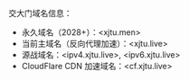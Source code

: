 交大门域名信息：

* 永久域名（2028+）：<xjtu.men>
* 当前主域名（反向代理加速）：<xjtu.live>
* 源战域名：<ipv4.xjtu.live>, <ipv6.xjtu.live>
* CloudFlare CDN 加速域名：<cf.xjtu.live>
